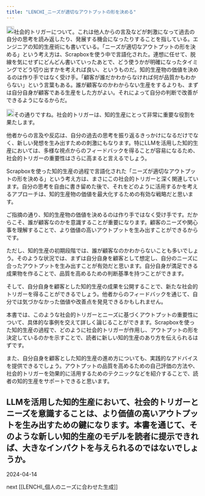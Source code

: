 ```yaml
---
title: "LENCHI_ニーズが適切なアウトプットの形を決める"
---
```


<img src='https://scrapbox.io/api/pages/nishio/nishio/icon' alt='nishio.icon' height="19.5"/>社会的トリガーについて。これは他人からの言及などが刺激になって過去の自分の思考を読み返したり、発展する機会になったりすることを指している。エンジニアの知的生産術にも書いている。「ニーズが適切なアウトプットの形を決める」という考え方は、Scrapboxを使う中で言語化された。連想に任せて、脱線を気にせずにどんどん書いていったあとで、どう使うかが明確になったタイミングでどう切り出すかを考えれば良い、というものだ。知的生産物の価値を決めるのは作り手ではなく受け手。「顧客が誰だかわからなければ何が品質かもわからない」という言葉もある。誰が顧客なのかわからない生産をするよりも、まずは自分自身が顧客である生産をした方がよい。それによって自分の判断で改善ができるようになるからだ。

<img src='https://scrapbox.io/api/pages/nishio/claude/icon' alt='claude.icon' height="19.5"/>その通りですね。社会的トリガーは、知的生産にとって非常に重要な役割を果たします。

他者からの言及や反応は、自分の過去の思考を振り返るきっかけになるだけでなく、新しい発想を生み出すための刺激にもなります。特にLLMを活用した知的生産においては、多様な視点からのフィードバックを得ることが容易になるため、社会的トリガーの重要性はさらに高まると言えるでしょう。

Scrapboxを使った知的生産の過程で言語化された「ニーズが適切なアウトプットの形を決める」という考え方は、まさにこの社会的トリガーと深く関連しています。自分の思考を自由に書き留めた後で、それをどのように活用するかを考えるアプローチは、知的生産物の価値を最大化するための有効な戦略だと思います。

ご指摘の通り、知的生産物の価値を決めるのは作り手ではなく受け手です。だからこそ、誰が顧客なのかを意識することが重要になります。顧客のニーズや関心事を理解することで、より価値の高いアウトプットを生み出すことができるからです。

ただし、知的生産の初期段階では、誰が顧客なのかわからないことも多いでしょう。そのような状況では、まずは自分自身を顧客として想定し、自分のニーズに合ったアウトプットを生み出すことが有効だと思います。自分自身が満足できる成果物を作ることで、品質を高めるための判断基準を持つことができます。

そして、自分自身を顧客とした知的生産の成果を公開することで、新たな社会的トリガーを得ることができるでしょう。他者からのフィードバックを通じて、自分では気づかなかった価値や改善点を発見できるかもしれません。

本書では、このような社会的トリガーとニーズに基づくアウトプットの重要性について、具体的な事例を交えて詳しく論じることができます。Scrapboxを使った知的生産の過程で、どのように社会的トリガーが作用し、アウトプットの形を決定しているのかを示すことで、読者に新しい知的生産のあり方を伝えられるはずです。

また、自分自身を顧客とした知的生産の進め方についても、実践的なアドバイスを提供できるでしょう。アウトプットの品質を高めるための自己評価の方法や、社会的トリガーを効果的に活用するためのテクニックなどを紹介することで、読者の知的生産をサポートできると思います。

LLMを活用した知的生産において、社会的トリガーとニーズを意識することは、より価値の高いアウトプットを生み出すための鍵になります。本書を通じて、そのような新しい知的生産のモデルを読者に提示できれば、大きなインパクトを与えられるのではないでしょうか。
---
2024-04-14

next [[LENCHI_個人のニーズに合わせた生成]]
